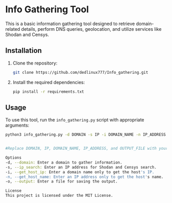 # Info Gathering Tool

This is a basic information gathering tool designed to retrieve domain-related details, perform DNS queries, geolocation, and utilize services like Shodan and Censys.

## Installation

1. Clone the repository:

    ```bash
    git clone https://github.com/dedlinux777/Info_gathering.git
    ```

2. Install the required dependencies:

    ```bash
    pip install -r requirements.txt
    ```

## Usage

To use this tool, run the `info_gathering.py` script with appropriate arguments:

```bash
python3 info_gathering.py -d DOMAIN -s IP -i DOMAIN_NAME -n IP_ADDRESS -o OUTPUT_FILE -h HELP


#Replace DOMAIN, IP, DOMAIN_NAME, IP_ADDRESS, and OUTPUT_FILE with your desired inputs.

Options
-d, --domain: Enter a domain to gather information.
-s, --ip_search: Enter an IP address for Shodan and Censys search.
-i, --get_host_ip: Enter a domain name only to get the host's IP.
-n, --get_host_name: Enter an IP address only to get the host's name.
-o, --output: Enter a file for saving the output.

License
This project is licensed under the MIT License.
